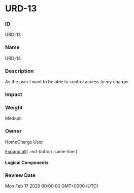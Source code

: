 

# URD-13

### ID

URD-13

### Name

URD-13

### Description

As the user I want to be able to control access to my charger

### Impact



### Weight

Medium

### Owner

HomeCharge User

[Expand all](#){ .md-button .same-line }

#### Logical Components


    



### Review Date

Mon Feb 17 2020 00:00:00 GMT+0000 (UTC)

